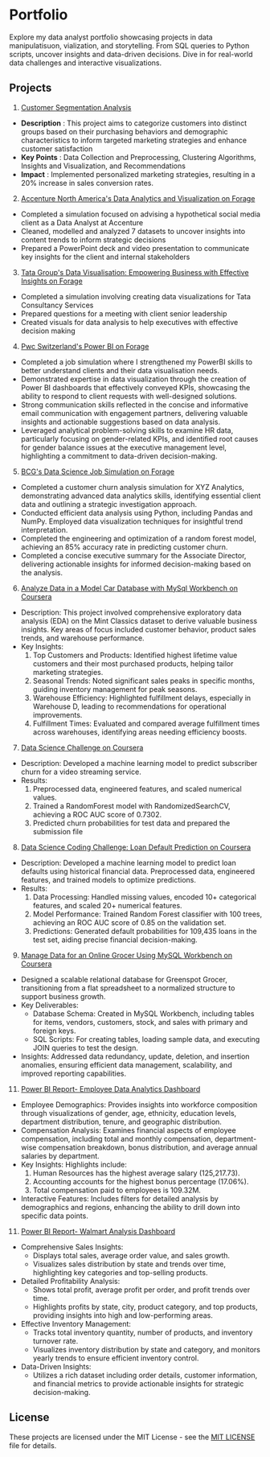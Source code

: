 # Portfolio
Explore my data analyst portfolio showcasing projects in data manipulatisuon, vialization, and storytelling. From SQL queries to Python scripts, uncover insights and data-driven decisions. Dive in for real-world data challenges and interactive visualizations.

## Projects
1. [Customer Segmentation Analysis](https://github.com/paridhijain5/Portfolio/tree/main/Customer%20Segmentation%20Analysis)
- **Description** : This project aims to categorize customers into distinct groups based on their purchasing behaviors and demographic characteristics to inform targeted marketing strategies and enhance customer satisfaction
- **Key Points** : Data Collection and Preprocessing, Clustering Algorithms, Insights and Visualization, and Recommendations
- **Impact** : Implemented personalized marketing strategies, resulting in a 20% increase in sales conversion rates.


2. [Accenture North America's Data Analytics and Visualization on Forage](https://github.com/paridhijain5/Portfolio/tree/main/Accenture%20North%20America%20Data%20Analytics%20and%20Visualization%20Job%20Simulation)
- Completed a simulation focused on advising a hypothetical social media client as a Data Analyst at Accenture
- Cleaned, modelled and analyzed 7 datasets to uncover insights into content trends to inform strategic decisions
- Prepared a PowerPoint deck and video presentation to communicate key insights for the client and internal stakeholders


3. [Tata Group's Data Visualisation: Empowering Business with Effective Insights on Forage](https://github.com/paridhijain5/Portfolio/tree/main/Tata%20Data%20Visualization%20Job%20Simulation)
- Completed a simulation involving creating data visualizations for Tata Consultancy Services
- Prepared questions for a meeting with client senior leadership
- Created visuals for data analysis to help executives with effective decision making


4. [Pwc Switzerland's Power BI on Forage](https://github.com/paridhijain5/Portfolio/tree/main/Pwc%20Power%20BI%20Job%20Simulation)
- Completed a job simulation where I strengthened my PowerBI skills to better understand clients and their data visualisation needs.
- Demonstrated expertise in data visualization through the creation of Power BI dashboards that effectively conveyed KPIs, showcasing the ability to respond to client requests with well-designed solutions.
- Strong communication skills reflected in the concise and informative email communication with engagement partners, delivering valuable insights and actionable suggestions based on data analysis.
- Leveraged analytical problem-solving skills to examine HR data, particularly focusing on gender-related KPIs, and identified root causes for gender balance issues at the executive management level, highlighting a commitment to data-driven decision-making.


5. [BCG's Data Science Job Simulation on Forage](https://github.com/paridhijain5/Portfolio/tree/main/BCG%20GAMMA%20Data%20Science%20Job%20Simulation)
- Completed a customer churn analysis simulation for XYZ Analytics, demonstrating advanced data analytics skills, identifying essential client data and outlining a strategic investigation approach.
- Conducted efficient data analysis using Python, including Pandas and NumPy. Employed data visualization techniques for insightful trend interpretation.
- Completed the engineering and optimization of a random forest model, achieving an 85% accuracy rate in predicting customer churn.
- Completed a concise executive summary for the Associate Director, delivering actionable insights for informed decision-making based on the analysis.


6. [Analyze Data in a Model Car Database with MySql Workbench on Coursera](https://github.com/paridhijain5/Portfolio/tree/main/Analyze%20Data%20in%20a%20Model%20Car%20Database%20with%20MySql%20Workbench)
- Description: This project involved comprehensive exploratory data analysis (EDA) on the Mint Classics dataset to derive valuable business insights. Key areas of focus included customer behavior, product sales trends, and warehouse performance.
- Key Insights:
  1) Top Customers and Products: Identified highest lifetime value customers and their most purchased products, helping tailor marketing strategies.
  2) Seasonal Trends: Noted significant sales peaks in specific months, guiding inventory management for peak seasons.
  3) Warehouse Efficiency: Highlighted fulfillment delays, especially in Warehouse D, leading to recommendations for operational improvements.
  4) Fulfillment Times: Evaluated and compared average fulfillment times across warehouses, identifying areas needing efficiency boosts.


7. [Data Science Challenge on Coursera](https://hub.labs.coursera.org:443/connect/sharedvzjlxbjb?forceRefresh=false&path=%2Fnotebooks%2FChurnPrediction.ipynb&isLabVersioning=file-prep)
- Description: Developed a machine learning model to predict subscriber churn for a video streaming service.
- Results:
  1) Preprocessed data, engineered features, and scaled numerical values.
  2) Trained a RandomForest model with RandomizedSearchCV, achieving a ROC AUC score of 0.7302.
  3) Predicted churn probabilities for test data and prepared the submission file


8. [Data Science Coding Challenge: Loan Default Prediction on Coursera](https://hub.labs.coursera.org:443/connect/sharedpqigtarq?forceRefresh=false&path=%2Fnotebooks%2FLoanDefaultPrediction.ipynb&isLabVersioning=file-prep)
- Description: Developed a machine learning model to predict loan defaults using historical financial data. Preprocessed data, engineered features, and trained models to optimize predictions.
- Results:
  1) Data Processing: Handled missing values, encoded 10+ categorical features, and scaled 20+ numerical features.
  2) Model Performance: Trained Random Forest classifier with 100 trees, achieving an ROC AUC score of 0.85 on the validation set.
  3) Predictions: Generated default probabilities for 109,435 loans in the test set, aiding precise financial decision-making.
 

9. [Manage Data for an Online Grocer Using MySQL Workbench on Coursera](https://github.com/paridhijain5/Portfolio/tree/main/Manage%20Data%20for%20an%20Online%20Grocer%20Using%20MySQL%20Workbench)
* Designed a scalable relational database for Greenspot Grocer, transitioning from a flat spreadsheet to a normalized structure to support business growth.
* Key Deliverables:
     * Database Schema: Created in MySQL Workbench, including tables for items, vendors, customers, stock, and sales with primary and foreign keys.
     * SQL Scripts: For creating tables, loading sample data, and executing JOIN queries to test the design.
* Insights: Addressed data redundancy, update, deletion, and insertion anomalies, ensuring efficient data management, scalability, and improved reporting capabilities.


11. [Power BI Report- Employee Data Analytics Dashboard](https://github.com/paridhijain5/Portfolio/tree/main/Power%20BI%20Reports/Employee%20Data%20Analytics%20Dashboard)
- Employee Demographics: Provides insights into workforce composition through visualizations of gender, age, ethnicity, education levels, department distribution, tenure, and geographic distribution.
-  Compensation Analysis: Examines financial aspects of employee compensation, including total and monthly compensation, department-wise compensation breakdown, bonus distribution, and average annual salaries by department.
- Key Insights: Highlights include:
   1) Human Resources has the highest average salary (125,217.73).
   2) Accounting accounts for the highest bonus percentage (17.06%).
   3) Total compensation paid to employees is 109.32M.
- Interactive Features: Includes filters for detailed analysis by demographics and regions, enhancing the ability to drill down into specific data points.


11. [Power BI Report- Walmart Analysis Dashboard](https://github.com/paridhijain5/Portfolio/tree/main/Power%20BI%20Reports/Walmart%20Analysis%20Dashboard)
- Comprehensive Sales Insights:
    * Displays total sales, average order value, and sales growth.
    * Visualizes sales distribution by state and trends over time, highlighting key categories and top-selling products.
- Detailed Profitability Analysis:
    * Shows total profit, average profit per order, and profit trends over time.
    * Highlights profits by state, city, product category, and top products, providing insights into high and low-performing areas.
- Effective Inventory Management:
    * Tracks total inventory quantity, number of products, and inventory turnover rate.
    * Visualizes inventory distribution by state and category, and monitors yearly trends to ensure efficient inventory control.
- Data-Driven Insights:
    * Utilizes a rich dataset including order details, customer information, and financial metrics to provide actionable insights for strategic decision-making.



## License
These projects are licensed under the MIT License - see the [MIT LICENSE](LICENSE) file for details.
